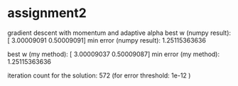# assignment2
gradient descent with momentum and adaptive alpha
best w (numpy result): [ 3.00009091  0.50009091]
min error (numpy result): 1.25115363636 

best w (my method): [ 3.00009037  0.50009087]
min error (my method): 1.25115363636 

iteration count for the solution: 572  (for error threshold: 1e-12 )
